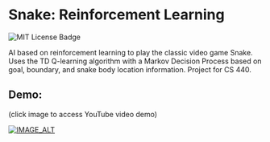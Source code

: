 # Snake: Reinforcement Learning
![MIT License Badge](https://img.shields.io/badge/license-MIT-green)

AI based on reinforcement learning to play the classic video game Snake. Uses the TD Q-learning algorithm with a Markov Decision Process based on goal, boundary, and snake body location information. Project for CS 440.

## Demo:
(click image to access YouTube video demo)

[![IMAGE_ALT](https://img.youtube.com/vi/-Ez1RkZu0IA/0.jpg)](https://youtu.be/-Ez1RkZu0IA)
